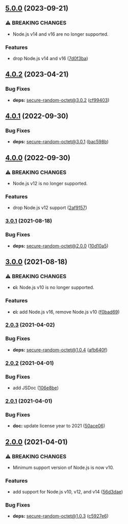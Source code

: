 ## [5.0.0](https://github.com/kenany/secure-random-bytes/compare/4.0.2...5.0.0) (2023-09-21)


### ⚠ BREAKING CHANGES

* Node.js v14 and v16 are no longer supported.

### Features

* drop Node.js v14 and v16 ([7d0f3ba](https://github.com/kenany/secure-random-bytes/commit/7d0f3ba25e370a56ef6a5c41c997bb81cc984c5b))

## [4.0.2](https://github.com/KenanY/secure-random-bytes/compare/4.0.1...4.0.2) (2023-04-21)


### Bug Fixes

* **deps:** secure-random-octet@3.0.2 ([cf99403](https://github.com/KenanY/secure-random-bytes/commit/cf99403619d5591d28132ac1b70634938c42e2aa))

## [4.0.1](https://github.com/KenanY/secure-random-bytes/compare/4.0.0...4.0.1) (2022-09-30)


### Bug Fixes

* **deps:** secure-random-octet@3.0.1 ([bac598b](https://github.com/KenanY/secure-random-bytes/commit/bac598b7441ecc71ddfc5ac0a5c09c45f4c71111))

## [4.0.0](https://github.com/KenanY/secure-random-bytes/compare/3.0.1...4.0.0) (2022-09-30)


### ⚠ BREAKING CHANGES

* Node.js v12 is no longer supported.

### Features

* drop Node.js v12 support ([2af9157](https://github.com/KenanY/secure-random-bytes/commit/2af915726d1900f4f5bdaba1ec65a686fd5bcdf6))

### [3.0.1](https://github.com/KenanY/secure-random-bytes/compare/3.0.0...3.0.1) (2021-08-18)


### Bug Fixes

* **deps:** secure-random-octet@2.0.0 ([10d10a5](https://github.com/KenanY/secure-random-bytes/commit/10d10a53f4aa34e7fe132758e694991b4369bb47))

## [3.0.0](https://github.com/KenanY/secure-random-bytes/compare/2.0.3...3.0.0) (2021-08-18)


### ⚠ BREAKING CHANGES

* **ci:** Node.js v10 is no longer supported.

### Features

* **ci:** add Node.js v16, remove Node.js v10 ([f0bad69](https://github.com/KenanY/secure-random-bytes/commit/f0bad696a78a31d5b87b4eedf835e0eec5e95354))

### [2.0.3](https://github.com/KenanY/secure-random-bytes/compare/2.0.2...2.0.3) (2021-04-02)


### Bug Fixes

* **deps:** secure-random-octet@1.0.4 ([afb640f](https://github.com/KenanY/secure-random-bytes/commit/afb640fb0549c6ef095ef26d02892fa23073f282))

### [2.0.2](https://github.com/KenanY/secure-random-bytes/compare/2.0.1...2.0.2) (2021-04-01)


### Bug Fixes

* add JSDoc ([106e8be](https://github.com/KenanY/secure-random-bytes/commit/106e8be5a21d62d793f6718ed4ca245e9abb7835))

### [2.0.1](https://github.com/KenanY/secure-random-bytes/compare/2.0.0...2.0.1) (2021-04-01)


### Bug Fixes

* **doc:** update license year to 2021 ([50ace06](https://github.com/KenanY/secure-random-bytes/commit/50ace064736b5bd83392865d7ad9b9b1f4b1574c))

## [2.0.0](https://github.com/KenanY/secure-random-bytes/compare/1.0.1...2.0.0) (2021-04-01)


### ⚠ BREAKING CHANGES

* Minimum support version of Node.js is now v10.

### Features

* add support for Node.js v10, v12, and v14 ([56d3dae](https://github.com/KenanY/secure-random-bytes/commit/56d3dae145cffb048df3153231b6a8321ec2ed6a))


### Bug Fixes

* **deps:** secure-random-octet@1.0.3 ([c5927e6](https://github.com/KenanY/secure-random-bytes/commit/c5927e6d073a5ce982930ed937d941ffd1bb359a))
